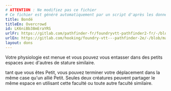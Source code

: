 ```yaml
---
# ATTENTION : Ne modifiez pas ce fichier
# Ce fichier est généré automatiquement par un script d'après les données du module Foundry VTT officiel et de sa traduction
title: Bondé
titleEn: Overcrowd
id: LK6niBb38mEraYRS
urlFr: https://gitlab.com/pathfinder-fr/foundryvtt-pathfinder2-fr/-/blob/master/data/feats/LK6niBb38mEraYRS.htm
urlEn: https://gitlab.com/hooking/foundry-vtt---pathfinder-2e/-/blob/master/packs/data/feats.db/overcrowd.json
layout: dons
---
```

Votre physiologie est menue et vous pouvez vous entasser dans des petits espaces avec d'autres de stature similaire.

tant que vous êtes Petit, vous pouvez terminer votre déplacement dans la même case qu'un allié Petit. Seules deux créatures peuvent partager le même espace en utilisant cette faculté ou toute autre faculté similaire.
